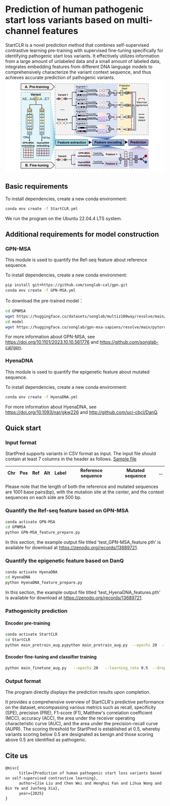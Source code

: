 # Prediction of human pathogenic start loss variants based on multi-channel features

StartCLR is a novel prediction method that combines self-supervised contrastive learning pre-training with supervised fine-tuning specifically for identifying pathogenic start loss variants. It effectively utilizes information from a large amount of unlabeled data and a small amount of labeled data, integrates embedding features from different DNA language models to comprehensively characterize the variant context sequence, and thus achieves accurate prediction of pathogenic variants.
![Main Figure](./figs/StartCLR_flowchart.png)

## Basic requirements
To install dependencies, create a new conda environment:
```bash
conda env create -f StartCLR.yml
```
We run the program on the Ubuntu 22.04.4 LTS system.

## Additional requirements for model construction

### GPN-MSA
This module is used to quantify the Ref-seq feature about reference sequence.

To install dependencies, create a new conda environment:
```bash
pip install git+https://github.com/songlab-cal/gpn.git
conda env create -f GPN-MSA.yml
```
To download the pre-trained model：
```bash
cd GPNMSA
wget https://huggingface.co/datasets/songlab/multiz100way/resolve/main/89.zarr.zip
cd model
wget https://huggingface.co/songlab/gpn-msa-sapiens/resolve/main/pytorch_model.bin?download=true
```
For more information about GPN-MSA, see https://doi.org/10.1101/2023.10.10.561776 and https://github.com/songlab-cal/gpn.

### HyenaDNA 
This module is used to quantify the epigenetic feature about mutated sequence.

To install dependencies, create a new conda environment:
```bash
conda env create -f HyenaDNA.yml
```
For more information about HyenaDNA, see https://doi.org/10.1093/nar/gkw226 and http://github.com/uci-cbcl/DanQ.

## Quick start

### Input format
StartPred supports variants in CSV format as input. The input file should contain at least 7 columns in the header as follows. [Sample file](./data/test.csv)

|  Chr  | Pos |  Ref  |  Alt  |  Label  |  Reference sequence  |  Mutated sequence  |  ...  |
| ----- | --- | ----- | ----- | ------- | -------------------- | ------------------ | ----- |

Please note that the length of both the reference and mutated sequences are 1001 base pairs(bp), with the mutation site at the center, and the context sequences on each side are 500 bp.

### Quantify the Ref-seq feature based on GPN-MSA
```bash
conda activate GPN-MSA
cd GPNMSA
python GPN-MSA_feature_prepare.py
```
In this section, the example output file titled 'test_GPN-MSA_feature.pth' is available for download at https://zenodo.org/records/13689721.

### Quantify the epigenetic feature based on DanQ
```bash
conda activate HyenaDNA
cd HyenaDNA
python HyenaDNA_feature_prepare.py
```

In this section, the example output file titled 'test_HyenaDNA_features.pth' is available for download at https://zenodo.org/records/13689721.

### Pathogenicity prediction

#### Encoder pre-training
```bash
conda activate StartCLR
cd StartCLR
python main_pretrain_aug.pypython main_pretrain_aug.py  --epochs 20  --batch_size 256  --lr 0.0001  --dropout 0.1
```
#### Encoder fine-tuning and classifier training
```bash
python main_finetune_aug.py   --epochs 20   --learning_rate 0.5  --dropout 0.1  --pretrained ./pretrain/simCLR_checkpoint_0019.pth.tar
```

### Output format
The program directly displays the prediction results upon completion.

It provides a comprehensive overview of StartCLR's predictive performance on the dataset, encompassing various metrics such as recall, specificity (SPE), precision (PRE), F1-score (F1), Matthew's correlation coefficient (MCC), accuracy (ACC), the area under the receiver operating characteristic curve (AUC), and the area under the precision-recall curve (AUPR).
The scoring threshold for StartPred is established at 0.5, whereby variants scoring below 0.5 are designated as benign and those scoring above 0.5 are identified as pathogenic.

## Cite us
```
@misc{
      title={Prediction of human pathogenic start loss variants based on self-supervised contrastive learning}, 
      author={Jie Liu and Chen Wei and Henghui Fan and Lihua Wang and Bin Ye and Junfeng Xia},
      year={2025}
}
```
